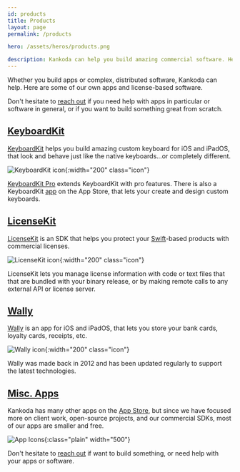 ```yaml
---
id: products
title: Products
layout: page
permalink: /products

hero: /assets/heros/products.png

description: Kankoda can help you build amazing commercial software. Here are some of our own products.
---
```


Whether you build apps or complex, distributed software, Kankoda can help. Here are some of our own apps and license-based software.

Don't hesitate to [reach out](mailto:{{site.email}}) if you need help with apps in particular or software in general, or if you want to build something great from scratch. 


## [KeyboardKit]({{site.keyboardkit}})

[KeyboardKit]({{site.keyboardkit}}) helps you build amazing custom keyboard for iOS and iPadOS, that look and behave just like the native keyboards...or completely different.

![KeyboardKit icon]({{site.assets}}icons/keyboardkit.png){:width="200" class="icon"}

[KeyboardKit Pro]({{site.keyboardkit}}/pro) extends KeyboardKit with pro features. There is also a KeyboardKit [app]({{site.keyboardkit}}/app) on the App Store, that lets your create and design custom keyboards.


## [LicenseKit]({{site.licensekit}})

[LicenseKit]({{site.licensekit}}) is an SDK that helps you protect your [Swift]({{site.swift}})-based products with commercial licenses.

![LicenseKit icon]({{site.assets}}icons/licensekit.png){:width="200" class="icon"}

LicenseKit lets you manage license information with code or text files that that are bundled with your binary release, or by making remote calls to any external API or license server. 


## [Wally]({{site.wally}})

[Wally]({{site.wally}}) is an app for iOS and iPadOS, that lets you store your bank cards, loyalty cards, receipts, etc.

![Wally icon]({{site.assets}}icons/wally.png){:width="200" class="icon"}

Wally was made back in 2012 and has been updated regularly to support the latest technologies.


## [Misc. Apps]({{site.appstore_url}})

Kankoda has many other apps on the [App Store]({{site.appstore_url}}), but since we have focused more on client work, open-source projects, and our commercial SDKs, most of our apps are smaller and free.

![App Icons]({{site.assets}}headers/apps.png){:class="plain" width="500"}

Don't hesitate to [reach out](mailto:{{site.email}}) if want to build something, or need help with your apps or software.
